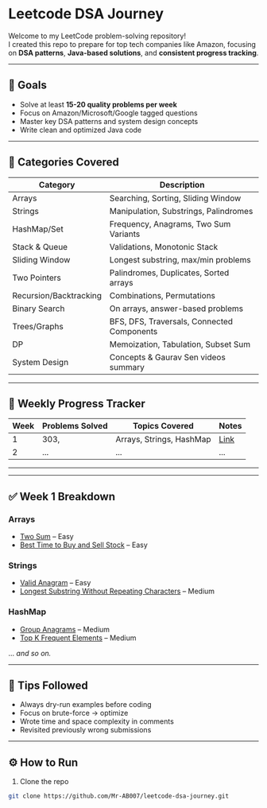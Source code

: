 # Leetcode DSA Journey

Welcome to my LeetCode problem-solving repository!  
I created this repo to prepare for top tech companies like Amazon, focusing on **DSA patterns**, **Java-based solutions**, and **consistent progress tracking**.

---

## 🧠 Goals

- Solve at least **15-20 quality problems per week**
- Focus on Amazon/Microsoft/Google tagged questions
- Master key DSA patterns and system design concepts
- Write clean and optimized Java code

---

## 🧩 Categories Covered

| Category         | Description                              |
|------------------|------------------------------------------|
| Arrays           | Searching, Sorting, Sliding Window       |
| Strings          | Manipulation, Substrings, Palindromes    |
| HashMap/Set      | Frequency, Anagrams, Two Sum Variants    |
| Stack & Queue    | Validations, Monotonic Stack             |
| Sliding Window   | Longest substring, max/min problems      |
| Two Pointers     | Palindromes, Duplicates, Sorted arrays   |
| Recursion/Backtracking | Combinations, Permutations         |
| Binary Search    | On arrays, answer-based problems         |
| Trees/Graphs     | BFS, DFS, Traversals, Connected Components |
| DP               | Memoization, Tabulation, Subset Sum      |
| System Design    | Concepts & Gaurav Sen videos summary     |

---

## 📅 Weekly Progress Tracker

| Week | Problems Solved                                | Topics Covered                      | Notes               |
|------|------------------------------------------------|-------------------------------------|---------------------|
| 1    | 303,                                           | Arrays, Strings, HashMap            | [Link](#week-1)     |
| 2    | ...                                            | ...                                 | ...                 |

---

---

## ✅ Week 1 Breakdown

### Arrays
- [Two Sum](https://leetcode.com/problems/two-sum/) – Easy  
- [Best Time to Buy and Sell Stock](https://leetcode.com/problems/best-time-to-buy-and-sell-stock/) – Easy

### Strings
- [Valid Anagram](https://leetcode.com/problems/valid-anagram/) – Easy  
- [Longest Substring Without Repeating Characters](https://leetcode.com/problems/longest-substring-without-repeating-characters/) – Medium

### HashMap
- [Group Anagrams](https://leetcode.com/problems/group-anagrams/) – Medium  
- [Top K Frequent Elements](https://leetcode.com/problems/top-k-frequent-elements/) – Medium

... *and so on.*

---

## 📌 Tips Followed

- Always dry-run examples before coding
- Focus on brute-force → optimize
- Wrote time and space complexity in comments
- Revisited previously wrong submissions

---

## ⚙️ How to Run

1. Clone the repo
```bash
git clone https://github.com/Mr-AB007/leetcode-dsa-journey.git
